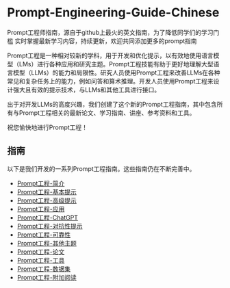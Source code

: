 # Prompt-Engineering-Guide-Chinese
Prompt工程师指南，源自于github上最火的英文指南，为了降低同学们的学习门槛
实时掌握最新学习内容，持续更新，欢迎共同添加更多的prompt指南

Prompt工程是一种相对较新的学科，用于开发和优化提示，以有效地使用语言模型（LMs）进行各种应用和研究主题。Prompt工程技能有助于更好地理解大型语言模型（LLMs）的能力和局限性。研究人员使用Prompt工程来改善LLMs在各种常见和复杂任务上的能力，例如问答和算术推理。开发人员使用Prompt工程来设计强大且有效的提示技术，与LLMs和其他工具进行接口。

出于对开发LLMs的高度兴趣，我们创建了这个新的Prompt工程指南，其中包含所有与Prompt工程相关的最新论文、学习指南、讲座、参考资料和工具。

祝您愉快地进行Prompt工程！

## 

## 指南
以下是我们开发的一系列Prompt工程指南。这些指南仍在不断完善中。

- [Prompt工程-简介](/guides/prompts-intro.md)
- [Prompt工程-基本提示](/guides/prompts-basic-usage.md)
- [Prompt工程-高级提示](/guides/prompts-advanced-usage.md)
- [Prompt工程-应用](/guides/prompts-applications.md)
- [Prompt工程-ChatGPT](/guides/prompts-chatgpt.md)
- [Prompt工程-对抗性提示](/guides/prompts-adversarial.md)
- [Prompt工程-可靠性](/guides/prompts-reliability.md)
- [Prompt工程-其他主题](/guides/prompts-miscellaneous.md)
- [Prompt工程-论文](/pages/papers.mdx)
- [Prompt工程-工具](/pages/tools.mdx)
- [Prompt工程-数据集](/pages/datasets.mdx)
- [Prompt工程-附加阅读](/pages/readings.mdx)